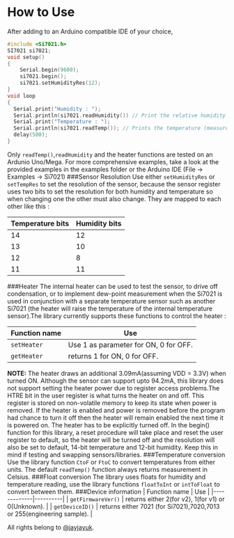# How to Use
After adding to an Arduino compatible IDE of your choice,
```c++
#include <Si7021.h>
SI7021 si7021;
void setup()
{
    Serial.begin(9600);
    si7021.begin();
    si7021.setHumidityRes(12);
}
void loop
{
  Serial.print("Humidity : ");
  Serial.println(si7021.readHumidity()) // Print the relative humidity (measured in %)
  Serial.print("Temperature : ");
  Serial.println(si7021.readTemp()); // Prints the temperature (measured in Celsius)
  delay(500);
}
```
Only ```readTemp()```,```readHumidity``` and the heater functions are tested on an Ardunio Uno/Mega.
For more comprehensive examples, take a look at the provided examples in the examples folder or the Arduino IDE (File -> Examples -> Si7021)
###Sensor Resolution
Use either ```setHumidityRes``` or ```setTempRes``` to set the resolution of the sensor, because the sensor register uses two bits to set the resolution for both humidity and temperature so when changing one the other must also change. They are mapped to each other like this :

| Temperature bits | Humidity bits |
|-------------|----------|
| 14          | 12       |
| 13          | 10       |
| 12          | 8        |
| 11          | 11       |
###Heater
The internal heater can be used to test the sensor, to drive off condensation, or to implement dew-point measurement when the Si7021 is used in conjunction with a separate temperature sensor such as another Si7021 (the heater will raise the temperature of the internal temperature sensor).The library currently supports these functions to control the heater :

| Function name | Use |
|-------------|----------|
| ```setHeater``` | Use 1 as parameter for ON, 0 for OFF.|
| ```getHeater``` | returns 1 for ON, 0 for OFF.|
**NOTE:** The heater draws an additional 3.09mA(assuming VDD = 3.3V) when turned ON. Although the sensor can support upto 94.2mA, this library does not support setting the heater power due to register access problems.The HTRE bit in the user register is what turns the heater on and off. This register is stored on non-volatile memory to keep its state when power is removed. If the heater is enabled and power is removed before the program had chance to turn it off then the heater will remain enabled the next time it is powered on. The heater has to be explicitly turned off. In the begin() function for this library, a reset procedure will take place and reset the user register to default, so the heater will be turned off and the resolution will also be set to default, 14-bit temperature and 12-bit humidity.
Keep this in mind if testing and swapping sensors/libraries.
###Temperature conversion
Use the library function ```CtoF``` or ```FtoC``` to convert temperatures from either units. The default ```readTemp()``` function always returns measurement in Celsius.
###Float conversion
The library uses floats for humidity and temperature reading, use the library functions ```floatToInt``` or ```intToFloat``` to convert between them.
###Device information
| Function name | Use |
|-------------|----------|
| ```getFirmwareVer()``` | returns either 2(for v2), 1(for v1) or 0(Unknown).                      |
| ```getDeviceID()```    | returns either 7021 (for Si7021),7020,7013 or 255(engineering sample).  |

All rights belong to [@jayjayuk](https://github.com/jayjayuk/).
